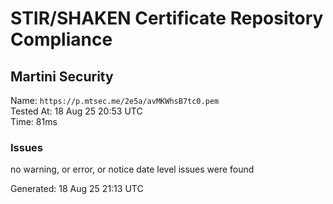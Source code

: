 # STIR/SHAKEN Certificate Repository Compliance

## Martini Security

Name: `https://p.mtsec.me/2e5a/avMKWhsB7tc0.pem`\
Tested At: 18 Aug 25 20:53 UTC\
Time: 81ms

### Issues

no warning, or error, or notice date level issues were found

Generated: 18 Aug 25 21:13 UTC
